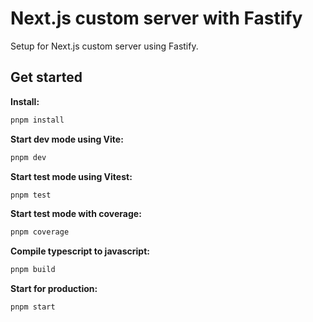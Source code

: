 # Next.js custom server with Fastify

Setup for Next.js custom server using Fastify.

## Get started

**Install:**

```bash
pnpm install
```

**Start dev mode using Vite:**

```bash
pnpm dev
```

**Start test mode using Vitest:**

```bash
pnpm test
```

**Start test mode with coverage:**

```bash
pnpm coverage
```

**Compile typescript to javascript:**

```bash
pnpm build
```

**Start for production:**

```bash
pnpm start
```
